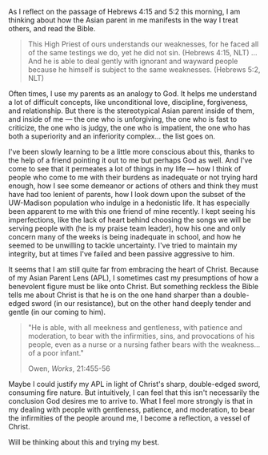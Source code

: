 As I reflect on the passage of Hebrews 4:15 and 5:2 this morning, I am thinking about how the Asian parent in me manifests in the way I treat others, and read the Bible.

> This High Priest of ours understands our weaknesses, for he faced all of the 
> same testings we do, yet he did not sin. (Hebrews 4:15, NLT)
> …
> And he is able to deal gently with ignorant and wayward people because he himself is subject to the same weaknesses. (Hebrews 5:2, NLT)

Often times, I use my parents as an analogy to God. It helps me understand a lot of difficult concepts, like unconditional love, discipline, forgiveness, and relationship. But there is the stereotypical Asian parent inside of them, and inside of me — the one who is unforgiving, the one who is fast to criticize, the one who is judgy, the one who is impatient, the one who has both a superiority and an inferiority complex… the list goes on.

I've been slowly learning to be a little more conscious about this, thanks to the help of a friend pointing it out to me but perhaps God as well. And I've come to see that it permeates a lot of things in my life — how I think of people who come to me with their burdens as inadequate or not trying hard enough, how I see some demeanor or actions of others and think they must have had too lenient of parents, how I look down upon the subset of the UW-Madison population who indulge in a hedonistic life. It has especially been apparent to me with this one friend of mine recently. I kept seeing his imperfections, like the lack of heart behind choosing the songs we will be serving people with (he is my praise team leader), how his one and only concern many of the weeks is being inadequate in school, and how he seemed to be unwilling to tackle uncertainty. I've tried to maintain my integrity, but at times I've failed and been passive aggressive to him.

It seems that I am still quite far from embracing the heart of Christ. Because of my Asian Parent Lens (APL), I sometimes cast my presumptions of how a benevolent figure must be like onto Christ. But something reckless the Bible tells me about Christ is that he is on the one hand sharper than a double-edged sword (in our resistance), but on the other hand deeply tender and gentle (in our coming to him).

> "He is able, with all meekness and gentleness, with patience and moderation, to bear with the infirmities, sins, and provocations of his people, even as a nurse or a nursing father bears with the weakness… of a poor infant."
> 
> Owen, *Works*, 21:455-56

Maybe I could justify my APL in light of Christ's sharp, double-edged sword, consuming fire nature. But intuitively, I can feel that this isn't necessarily the conclusion God desires me to arrive to. What I feel more strongly is that in my dealing with people with gentleness, patience, and moderation, to bear the infirmities of the people around me, I become a reflection, a vessel of Christ.

Will be thinking about this and trying my best.
